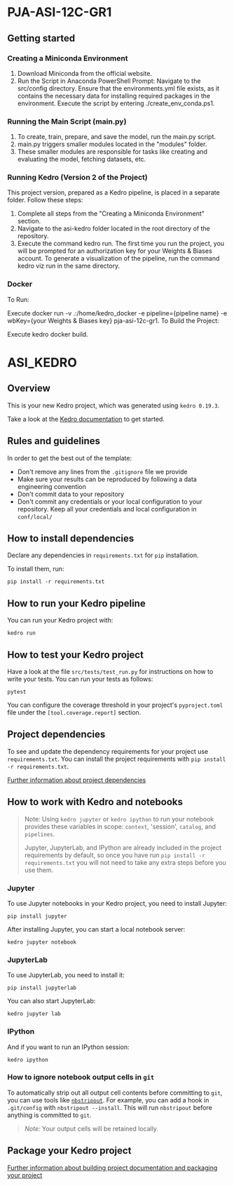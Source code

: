 # PJA-ASI-12C-GR1

## Getting started

### Creating a Miniconda Environment

1. Download Miniconda from the official website.
2. Run the Script in Anaconda PowerShell Prompt: Navigate to the src/config directory.
   Ensure that the environments.yml file exists, as it contains the necessary data for installing required packages in the environment.
   Execute the script by entering ./create_env_conda.ps1.

### Running the Main Script (main.py)

1. To create, train, prepare, and save the model, run the main.py script.
2. main.py triggers smaller modules located in the "modules" folder.
3. These smaller modules are responsible for tasks like creating and evaluating the model, fetching datasets, etc.

### Running Kedro (Version 2 of the Project)

This project version, prepared as a Kedro pipeline, is placed in a separate folder. Follow these steps:

1. Complete all steps from the "Creating a Miniconda Environment" section.
2. Navigate to the asi-kedro folder located in the root directory of the repository.
3. Execute the command kedro run. The first time you run the project, you will be prompted for an authorization key for your Weights & Biases account.
   To generate a visualization of the pipeline, run the command kedro viz run in the same directory.

### Docker

To Run:

Execute docker run -v .:/home/kedro_docker -e pipeline={pipeline name} -e wbKey={your Weights & Biases key} pja-asi-12c-gr1.
To Build the Project:

Execute kedro docker build.

# ASI_KEDRO

## Overview

This is your new Kedro project, which was generated using `kedro 0.19.3`.

Take a look at the [Kedro documentation](https://docs.kedro.org) to get started.

## Rules and guidelines

In order to get the best out of the template:

- Don't remove any lines from the `.gitignore` file we provide
- Make sure your results can be reproduced by following a data engineering convention
- Don't commit data to your repository
- Don't commit any credentials or your local configuration to your repository. Keep all your credentials and local configuration in `conf/local/`

## How to install dependencies

Declare any dependencies in `requirements.txt` for `pip` installation.

To install them, run:

```
pip install -r requirements.txt
```

## How to run your Kedro pipeline

You can run your Kedro project with:

```
kedro run
```

## How to test your Kedro project

Have a look at the file `src/tests/test_run.py` for instructions on how to write your tests. You can run your tests as follows:

```
pytest
```

You can configure the coverage threshold in your project's `pyproject.toml` file under the `[tool.coverage.report]` section.

## Project dependencies

To see and update the dependency requirements for your project use `requirements.txt`. You can install the project requirements with `pip install -r requirements.txt`.

[Further information about project dependencies](https://docs.kedro.org/en/stable/kedro_project_setup/dependencies.html#project-specific-dependencies)

## How to work with Kedro and notebooks

> Note: Using `kedro jupyter` or `kedro ipython` to run your notebook provides these variables in scope: `context`, 'session', `catalog`, and `pipelines`.
>
> Jupyter, JupyterLab, and IPython are already included in the project requirements by default, so once you have run `pip install -r requirements.txt` you will not need to take any extra steps before you use them.

### Jupyter

To use Jupyter notebooks in your Kedro project, you need to install Jupyter:

```
pip install jupyter
```

After installing Jupyter, you can start a local notebook server:

```
kedro jupyter notebook
```

### JupyterLab

To use JupyterLab, you need to install it:

```
pip install jupyterlab
```

You can also start JupyterLab:

```
kedro jupyter lab
```

### IPython

And if you want to run an IPython session:

```
kedro ipython
```

### How to ignore notebook output cells in `git`

To automatically strip out all output cell contents before committing to `git`, you can use tools like [`nbstripout`](https://github.com/kynan/nbstripout). For example, you can add a hook in `.git/config` with `nbstripout --install`. This will run `nbstripout` before anything is committed to `git`.

> _Note:_ Your output cells will be retained locally.

## Package your Kedro project

[Further information about building project documentation and packaging your project](https://docs.kedro.org/en/stable/tutorial/package_a_project.html)
